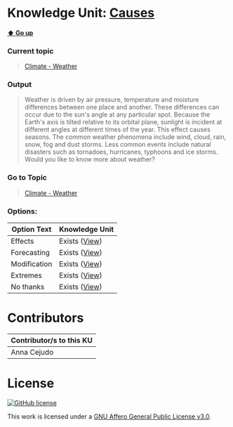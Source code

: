 # Knowledge Unit: [Causes](../../knowledge_units/climate-weather/causes.md)

#### [:arrow_up: Go up](../../topics/climate-weather.md)
### Current topic
> [Climate - Weather](../../topics/climate-weather.md)
### Output
> Weather is driven by air pressure, temperature and moisture differences between one place and another. These differences can occur due to the sun&#039;s angle at any particular spot. Because the Earth&#039;s axis is tilted relative to its orbital plane, sunlight is incident at different angles at different times of the year. This effect causes seasons. The common weather phenomena include wind, cloud, rain, snow, fog and dust storms. Less common events include natural disasters such as tornadoes, hurricanes, typhoons and ice storms.
Would you like to know more about weather?
### Go to Topic
> [Climate - Weather](../../topics/climate-weather.md)

### Options: 

| Option Text | Knowledge Unit |
| - | - |  
| Effects  |  Exists ([View](../../knowledge_units/climate-weather/effects.md))  |  
| Forecasting  |  Exists ([View](../../knowledge_units/climate-weather/forecasting.md))  |  
| Modification  |  Exists ([View](../../knowledge_units/climate-weather/modification.md))  |  
| Extremes  |  Exists ([View](../../knowledge_units/climate-weather/extremes.md))  |  
| No thanks  |  Exists ([View](../../knowledge_units/climate-weather/no-thanks.md))  | 

# Contributors

| Contributor/s to this KU |
| - | 
| Anna Cejudo |

# License
[![GitHub license](https://img.shields.io/github/license/inbrainz/cerebro)](https://github.com/inbrainz/cerebro/blob/master/LICENSE)

This work is licensed under a [GNU Affero General Public License v3.0](https://www.gnu.org/licenses/agpl-3.0.txt).